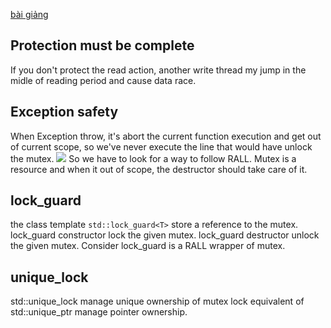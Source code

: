 
[bài giảng](https://www.youtube.com/watch?v=F6Ipn7gCOsY&list=TLPQMTQxMjIwMjNYZU9JYSrO6Q&index=2)

## Protection must be complete
If you don't protect the read action, another write thread my jump in the midle of reading period and cause data race.

## Exception safety
When Exception throw, it's abort the current function execution and get out of current scope, so we've never execute the line that would have unlock the mutex.
![](exception_safety.PNG )
So we have to look for a way to follow RALL. Mutex is a resource and when it out of scope, the destructor should take care of it.

## lock_guard

the class template `std::lock_guard<T>`  store a reference to the mutex.
lock_guard constructor lock the given mutex.
lock_guard destructor unlock the given mutex.
Consider lock_guard is a RALL wrapper of mutex.

## unique_lock
std::unique_lock manage unique ownership of mutex lock equivalent of std::unique_ptr manage pointer ownership.